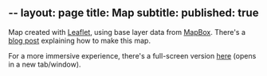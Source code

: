 --
layout: page
title: Map
subtitle: 
published: true
---
Map created with <a href="http://leafletjs.com" target="_blank">Leaflet</a>, using base layer data from <a href="https://www.mapbox.com" target="_blank">MapBox</a>.
There's a <a href="https://carlosgrohmann.com/blog/making-a-where-ive-been-map-with-leaflet/" target="_blank">blog post</a> explaining how to make this map.

For a more immersive experience, there's a full-screen version <a href="{{site.baseurl}}/map/map_full.html" target="_blank">here</a> (opens in a new tab/window).
&nbsp;
&nbsp;
<div>
<!-- <h4>Where we go to work while you're at the beach</h4> -->

<!-- JQuery -->
<script src="{{site.baseurl}}/map/jquery-3.4.1.min.js"></script>

<!-- Leaflet stuff -->
<link rel="stylesheet" href="{{site.baseurl}}/map/leaflet.css" />
<script src="{{site.baseurl}}/map/leaflet.js"></script>
<script src="{{site.baseurl}}/map/leaflet-providers.js"></script>

<!-- Leaflet Label plugin -->
<!-- <script src='{{site.baseurl}}/map/leaflet.label.js'></script> -->
<!-- <link href='{{site.baseurl}}/map/leaflet.label.css' rel='stylesheet' /> -->

<!-- /* LeafLet map props*/ -->
<style type="text/css">
#map { height: 450px; width: 650px;}
</style>

<!-- LeafLet map  - relative link -->
<div id="map"></div>
<!-- places.geojson -->
<link rel="points" type="application/json" href='{{site.baseurl}}/map/landslide_places.geojson'>

<script>
    //  free tile providers, from lafletf.providers plugin
    var OpenTopoMap = L.tileLayer('https://{s}.tile.opentopomap.org/{z}/{x}/{y}.png', {
        maxZoom: 17,
        attribution: 'Map data: &copy; <a href="https://www.openstreetmap.org/copyright">OpenStreetMap</a> contributors, <a href="http://viewfinderpanoramas.org">SRTM</a> | Map style: &copy; <a href="https://opentopomap.org">OpenTopoMap</a> (<a href="https://creativecommons.org/licenses/by-sa/3.0/">CC-BY-SA</a>)'
    });

    var OpenStreetMap_Mapnik = L.tileLayer('https://{s}.tile.openstreetmap.org/{z}/{x}/{y}.png', {
        maxZoom: 19,
        attribution: '&copy; <a href="https://www.openstreetmap.org/copyright">OpenStreetMap</a> contributors'
    });

    var Esri_WorldStreetMap = L.tileLayer('https://server.arcgisonline.com/ArcGIS/rest/services/World_Street_Map/MapServer/tile/{z}/{y}/{x}', {
        attribution: 'Tiles &copy; Esri &mdash; Source: Esri, DeLorme, NAVTEQ, USGS, Intermap, iPC, NRCAN, Esri Japan, METI, Esri China (Hong Kong), Esri (Thailand), TomTom, 2012'
    });

    var Esri_WorldTopoMap = L.tileLayer('https://server.arcgisonline.com/ArcGIS/rest/services/World_Topo_Map/MapServer/tile/{z}/{y}/{x}', {
        attribution: 'Tiles &copy; Esri &mdash; Esri, DeLorme, NAVTEQ, TomTom, Intermap, iPC, USGS, FAO, NPS, NRCAN, GeoBase, Kadaster NL, Ordnance Survey, Esri Japan, METI, Esri China (Hong Kong), and the GIS User Community'
    });

    var Esri_WorldImagery = L.tileLayer('https://server.arcgisonline.com/ArcGIS/rest/services/World_Imagery/MapServer/tile/{z}/{y}/{x}', {
        attribution: 'Tiles &copy; Esri &mdash; Source: Esri, i-cubed, USDA, USGS, AEX, GeoEye, Getmapping, Aerogrid, IGN, IGP, UPR-EGP, and the GIS User Community'
    });

    var Esri_WorldShadedRelief = L.tileLayer('https://server.arcgisonline.com/ArcGIS/rest/services/World_Shaded_Relief/MapServer/tile/{z}/{y}/{x}', {
        attribution: 'Tiles &copy; Esri &mdash; Source: Esri',
        maxZoom: 13
    });


    // MapBox Terrain - zooms 5-18
    MBTerrain = L.tileLayer('http://{s}.tiles.mapbox.com/v3/lpsmlgeo.ibb4756i/{z}/{x}/{y}.png', {
            maxZoom: 18,
            minZoom: 0,
            attribution: '&copy; Tiles Courtesy of <a href="https://www.mapbox.com" title="MapBox" target="_blank">MapBox</a>',
    });  

    // color itens acording to properties
    function getColor(category) {
        return category == "meeting"  ?   '#002E63' : 
               category == "research" ?   '#FF7E00' :
                                          '#000';
    }

    var places = L.layerGroup();

    // Attaching a GeoJSON file with relative link: (from: http://lyzidiamond.com/posts/osgeo-august-meeting/)
      $.getJSON($('link[rel="points"]').attr("href"), function(data) {
        var geoJsonLayer = L.geoJson(data, {
            onEachFeature: function (feature, layer) {
                //https://plnkr.co/edit/TwAuI90IIJzyEJU8iGSu?p=preview
                var div_element = document.createElement("div");
                var p_element = document.createElement("p");
                // p_element.innerHTML = "Theme: " + feature.properties.Theme +"<br>"
                p_element.innerHTML = "Project: " + feature.properties.Proj_title +"<br>"
                p_element.innerHTML += "Spammer: " + feature.properties.Proj_person +"<br>"
                var a_element = document.createElement("a");
                a_element.href = feature.properties.Proj_link
                a_element.target = "_blank"
                a_element.innerHTML = "More info"
                p_element.appendChild(a_element)
                div_element.appendChild(p_element)
                // var content = feature.properties.Proj_title + '<br>' + feature.properties.Proj_person + '<br>' + p_element
                // var desc = feature.properties.Title
                // layer.bindLabel(content)
                layer.bindPopup(div_element)
            },
            pointToLayer: function (feature, latlng) {
                return L.circleMarker(latlng, {
                radius: 5,
                Label: getColor(feature.properties.Title), 
                fillColor: getColor(feature.properties.category), 
                color: "#000",
                weight: 0.5,
                opacity: 0.8,
                fillOpacity: 0.7,})
            },
        });
        geoJsonLayer.addTo(places);
      });

      //vars for the layer control
    var otopo = OpenTopoMap,
        osm  =  OpenStreetMap_Mapnik,
        ewsm = Esri_WorldStreetMap,
        ewtm = Esri_WorldTopoMap,
        ewim = Esri_WorldImagery,
        ewsr = Esri_WorldShadedRelief,
        gmbt = MBTerrain;


    var map = L.map('map', {
        center: [-15, -55],
        zoom: 4,
        layers: [gmbt, places]
    });

    var baseLayers = {
        "MapBox Terrain": gmbt,
        "OpenTopo Map": otopo, 
        "OpenStreetMap Mapnik": osm, 
        "Esri WorldStreetMap": ewsm,
        "Esri WorldTopoMap": ewtm,
        "Esri WorldImagery": ewim,
        "Esri WorldShadedRelief": ewsr
    };

    var overlays = {
        "Study areas": places
    };

    L.control.layers(baseLayers, overlays).addTo(map);


    // create map
    // var map = L.map('map').setView([-15, -55], 4);


    // L.tileLayer.provider('OpenTopoMap').addTo(map);




</script>

&nbsp;
&nbsp;
&nbsp;

<!-- 
<script>
    // create map
    var map = L.map('map').setView([-15, -55], 4);
    // MapBox Terrain - zooms 5-18
    MBTerrain = L.tileLayer('http://{s}.tiles.mapbox.com/v3/carlosgrohmann.ibb4756i/{z}/{x}/{y}.png', {
            maxZoom: 18,
            minZoom: 2,
            attribution: '&copy; Tiles Courtesy of <a href="https://www.mapbox.com" title="MapBox" target="_blank">MapBox</a>',
            }).addTo(map);                
    // color itens coording to properties
    function getColor(category) {
        return category == "meeting"  ?   '#002E63' : 
               category == "research" ?   '#FF7E00' :
                                          '#000';
    }
    // Attaching a GeoJSON file with relative link: (from: http://lyzidiamond.com/posts/osgeo-august-meeting/)
      $.getJSON($('link[rel="points"]').attr("href"), function(data) {
        var geoJsonLayer = L.geoJson(data, {
            onEachFeature: function (feature, layer) {
                var content = feature.properties.Area + '<br>' + feature.properties.Title + '<br>'
                // var desc = feature.properties.Title
                layer.bindLabel(content)
            },
            pointToLayer: function (feature, latlng) {
                return L.circleMarker(latlng, {
                radius: 3,
                Label: getColor(feature.properties.Title), 
                fillColor: getColor(feature.properties.category), 
                color: "#000",
                weight: 0.5,
                opacity: 0.8,
                fillOpacity: 0.8,})
            },
        });
        geoJsonLayer.addTo(map);
      });
</script>
 -->
